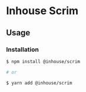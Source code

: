 # Inhouse Scrim

## Usage

### Installation

```bash
$ npm install @inhouse/scrim

# or

$ yarn add @inhouse/scrim
```
